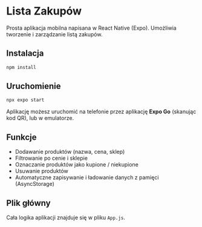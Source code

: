 # Lista Zakupów

Prosta aplikacja mobilna napisana w React Native (Expo). Umożliwia tworzenie i zarządzanie listą zakupów.

## Instalacja

```bash
npm install
```

## Uruchomienie

```bash
npx expo start
```

Aplikację możesz uruchomić na telefonie przez aplikację **Expo Go** (skanując kod QR), lub w emulatorze.

## Funkcje

- Dodawanie produktów (nazwa, cena, sklep)
- Filtrowanie po cenie i sklepie
- Oznaczanie produktów jako kupione / niekupione
- Usuwanie produktów
- Automatyczne zapisywanie i ładowanie danych z pamięci (AsyncStorage)

## Plik główny

Cała logika aplikacji znajduje się w pliku `App.js`.